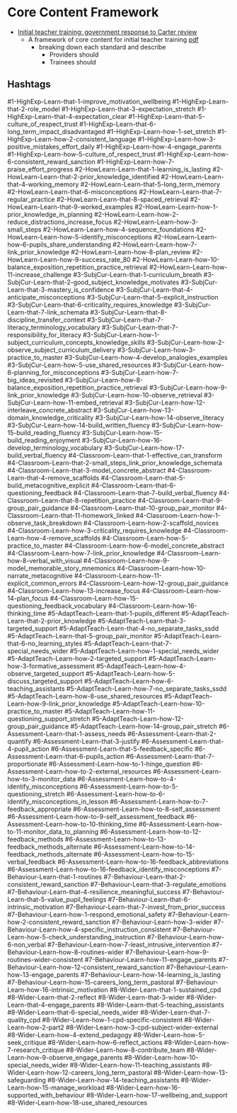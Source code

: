 Core Content Framework
======================


* [Initial teacher training: government response to Carter review](https://www.gov.uk/government/publications/initial-teacher-training-government-response-to-carter-review)
    * A framework of core content for initial teacher training  [pdf](https://assets.publishing.service.gov.uk/government/uploads/system/uploads/attachment_data/file/536890/Framework_Report_11_July_2016_Final.pdf)
        * breaking down each standard and describe 
            * Providers should
            * Trainees should

Hashtags
--------

#1-HighExp-Learn-that-1-improve_motivation_wellbeing
#1-HighExp-Learn-that-2-role_model
#1-HighExp-Learn-that-3-expectation_stretch
#1-HighExp-Learn-that-4-expectation_clear
#1-HighExp-Learn-that-5-culture_of_respect_trust
#1-HighExp-Learn-that-6-long_term_impact_disadvantaged
#1-HighExp-Learn-how-1-set_stretch
#1-HighExp-Learn-how-2-consistent_language
#1-HighExp-Learn-how-3-positive_mistakes_effort_daily
#1-HighExp-Learn-how-4-engage_parents
#1-HighExp-Learn-how-5-culture_of_respect_trust
#1-HighExp-Learn-how-6-consistent_reward_sanction
#1-HighExp-Learn-how-7-praise_effort_progress
#2-HowLearn-Learn-that-1-learning_is_lasting
#2-HowLearn-Learn-that-2-prior_knowledge_identified
#2-HowLearn-Learn-that-4-working_memory
#2-HowLearn-Learn-that-5-long_term_memory
#2-HowLearn-Learn-that-6-misconceptions
#2-HowLearn-Learn-that-7-regular_practice
#2-HowLearn-Learn-that-8-spaced_retrieval
#2-HowLearn-Learn-that-9-worked_examples
#2-HowLearn-Learn-how-1-prior_knowledge_in_planning
#2-HowLearn-Learn-how-2-reduce_distractions_increase_focus
#2-HowLearn-Learn-how-3-small_steps
#2-HowLearn-Learn-how-4-sequence_foundations
#2-HowLearn-Learn-how-5-identify_misconceptions
#2-HowLearn-Learn-how-6-pupils_share_understanding
#2-HowLearn-Learn-how-7-link_prior_knowledge
#2-HowLearn-Learn-how-8-plan_review
#2-HowLearn-Learn-how-9-success_rate_80
#2-HowLearn-Learn-how-10-balance_exposition_repetition_practice_retrieval
#2-HowLearn-Learn-how-11-increase_challenge
#3-SubjCur-Learn-that-1-curriculum_breath
#3-SubjCur-Learn-that-2-good_subject_knowledge_motivates
#3-SubjCur-Learn-that-3-mastery_is_confidence
#3-SubjCur-Learn-that-4-anticipate_misconceptions
#3-SubjCur-Learn-that-5-explicit_instruction
#3-SubjCur-Learn-that-6-criticality_requires_knowledge
#3-SubjCur-Learn-that-7-link_schemata
#3-SubjCur-Learn-that-8-discipline_transfer_context
#3-SubjCur-Learn-that-7-literacy_terminology_vocabulary
#3-SubjCur-Learn-that-7-responsibility_for_literacy
#3-SubjCur-Learn-how-1-subject_curriculum_concepts_knowledge_skills
#3-SubjCur-Learn-how-2-observe_subject_curriculum_delivery
#3-SubjCur-Learn-how-3-practice_to_master
#3-SubjCur-Learn-how-4-develop_analogies_examples
#3-SubjCur-Learn-how-5-use_shared_resources
#3-SubjCur-Learn-how-6-planning_for_misconceptions
#3-SubjCur-Learn-how-7-big_ideas_revisited
#3-SubjCur-Learn-how-8-balance_exposition_repetition_practice_retrieval
#3-SubjCur-Learn-how-9-link_prior_knowledge
#3-SubjCur-Learn-how-10-observe_retrieval
#3-SubjCur-Learn-how-11-embed_retrieval
#3-SubjCur-Learn-how-12-interleave_concrete_abstract
#3-SubjCur-Learn-how-13-domain_knowledge_criticality
#3-SubjCur-Learn-how-14-observe_literacy
#3-SubjCur-Learn-how-14-build_written_fluency
#3-SubjCur-Learn-how-15-build_reading_fluency
#3-SubjCur-Learn-how-15-build_reading_enjoyment
#3-SubjCur-Learn-how-16-develop_terminology_vocabulary
#3-SubjCur-Learn-how-17-build_verbal_fluency
#4-Classroom-Learn-that-1-effective_can_transform
#4-Classroom-Learn-that-2-small_steps_link_prior_knowledge_schemata
#4-Classroom-Learn-that-3-model_concrete_abstract
#4-Classroom-Learn-that-4-remove_scaffolds
#4-Classroom-Learn-that-5-build_metacognitive_explicit
#4-Classroom-Learn-that-6-questioning_feedback
#4-Classroom-Learn-that-7-build_verbal_fluency
#4-Classroom-Learn-that-8-repetition_practice
#4-Classroom-Learn-that-9-group_pair_guidance
#4-Classroom-Learn-that-10-group_pair_monitor
#4-Classroom-Learn-that-11-homework_linked
#4-Classroom-Learn-how-1-observe_task_breakdown
#4-Classroom-Learn-how-2-scaffold_novices
#4-Classroom-Learn-how-3-criticality_requires_knowledge
#4-Classroom-Learn-how-4-remove_scaffolds
#4-Classroom-Learn-how-5-practice_to_master
#4-Classroom-Learn-how-6-model_concrete_abstract
#4-Classroom-Learn-how-7-link_prior_knowledge
#4-Classroom-Learn-how-8-verbal_with_visual
#4-Classroom-Learn-how-9-model_memorable_story_mnemonics
#4-Classroom-Learn-how-10-narrate_metacognitive
#4-Classroom-Learn-how-11-explicit_common_errors
#4-Classroom-Learn-how-12-group_pair_guidance
#4-Classroom-Learn-how-13-increase_focus
#4-Classroom-Learn-how-14-plan_focus
#4-Classroom-Learn-how-15-questioning_feedback_vocabulary
#4-Classroom-Learn-how-16-thinking_time
#5-AdaptTeach-Learn-that-1-pupils_different
#5-AdaptTeach-Learn-that-2-prior_knowledge
#5-AdaptTeach-Learn-that-3-targeted_support
#5-AdaptTeach-Learn-that-4-no_separate_tasks_ssdd
#5-AdaptTeach-Learn-that-5-group_pair_monitor
#5-AdaptTeach-Learn-that-6-no_learning_styles
#5-AdaptTeach-Learn-that-7-special_needs_wider
#5-AdaptTeach-Learn-how-1-special_needs_wider
#5-AdaptTeach-Learn-how-2-targeted_support
#5-AdaptTeach-Learn-how-3-formative_assessment
#5-AdaptTeach-Learn-how-4-observe_targeted_support
#5-AdaptTeach-Learn-how-5-discuss_targeted_support
#5-AdaptTeach-Learn-how-6-teaching_assistants
#5-AdaptTeach-Learn-how-7-no_separate_tasks_ssdd
#5-AdaptTeach-Learn-how-8-use_shared_resources
#5-AdaptTeach-Learn-how-9-link_prior_knowledge
#5-AdaptTeach-Learn-how-10-practice_to_master
#5-AdaptTeach-Learn-how-11-questioning_support_stretch
#5-AdaptTeach-Learn-how-12-group_pair_guidance
#5-AdaptTeach-Learn-how-14-group_pair_stretch
#6-Assessment-Learn-that-1-assess_needs
#6-Assessment-Learn-that-2-quantify
#6-Assessment-Learn-that-3-justify
#6-Assessment-Learn-that-4-pupil_action
#6-Assessment-Learn-that-5-feedback_specific
#6-Assessment-Learn-that-6-pupils_action
#6-Assessment-Learn-that-7-proportionate
#6-Assessment-Learn-how-to-1-hinge_question
#6-Assessment-Learn-how-to-2-external_resources
#6-Assessment-Learn-how-to-3-monitor_data
#6-Assessment-Learn-how-to-4-identify_misconceptions
#6-Assessment-Learn-how-to-5-questioning_stretch
#6-Assessment-Learn-how-to-6-identify_misconceptions_in_lesson
#6-Assessment-Learn-how-to-7-feedback_appropriate
#6-Assessment-Learn-how-to-8-self_assessment
#6-Assessment-Learn-how-to-9-self_assessment_feedback
#6-Assessment-Learn-how-to-10-thinking_time
#6-Assessment-Learn-how-to-11-monitor_data_to_planning
#6-Assessment-Learn-how-to-12-feedback_methods
#6-Assessment-Learn-how-to-13-feedback_methods_alternate
#6-Assessment-Learn-how-to-14-feedback_methods_alternate
#6-Assessment-Learn-how-to-15-verbal_feedback
#6-Assessment-Learn-how-to-16-feedback_abbreviations
#6-Assessment-Learn-how-to-16-feedback_identify_misconceptions
#7-Behaviour-Learn-that-1-routines
#7-Behaviour-Learn-that-2-consistent_reward_sanction
#7-Behaviour-Learn-that-3-regulate_emotions
#7-Behaviour-Learn-that-4-resilience_meaningful_success
#7-Behaviour-Learn-that-5-value_pupil_feelings
#7-Behaviour-Learn-that-6-intrinsic_motivation
#7-Behaviour-Learn-that-7-invest_from_prior_success
#7-Behaviour-Learn-how-1-respond_emotional_safety
#7-Behaviour-Learn-how-2-consistent_reward_sanction
#7-Behaviour-Learn-how-3-wider
#7-Behaviour-Learn-how-4-specific_instruction_consistent
#7-Behaviour-Learn-how-5-check_understanding_instruction
#7-Behaviour-Learn-how-6-non_verbal
#7-Behaviour-Learn-how-7-least_intrusive_intervention
#7-Behaviour-Learn-how-8-routines-wider
#7-Behaviour-Learn-how-9-routines-wider-consistent
#7-Behaviour-Learn-how-11-engage_parents
#7-Behaviour-Learn-how-12-consistent_reward_sanction
#7-Behaviour-Learn-how-13-engage_parents
#7-Behaviour-Learn-how-14-learning_is_lasting
#7-Behaviour-Learn-how-15-careers_long_term_pastoral
#7-Behaviour-Learn-how-16-intrinsic_motivation
#8-Wider-Learn-that-1-sustained_cpd
#8-Wider-Learn-that-2-reflect
#8-Wider-Learn-that-3-wider
#8-Wider-Learn-that-4-engage_parents
#8-Wider-Learn-that-5-teaching_assistants
#8-Wider-Learn-that-6-special_needs_wider
#8-Wider-Learn-that-7-quality_cpd
#8-Wider-Learn-how-1-cpd-specific-consistent
#8-Wider-Learn-how-2-part2
#8-Wider-Learn-how-3-cpd-subject-wider-external
#8-Wider-Learn-how-4-extend_pedagogy
#8-Wider-Learn-how-5-seek_critique
#8-Wider-Learn-how-6-reflect_actions
#8-Wider-Learn-how-7-research_critique
#8-Wider-Learn-how-8-contribute_team
#8-Wider-Learn-how-9-observe_engage_parents
#8-Wider-Learn-how-10-special_needs_wider
#8-Wider-Learn-how-11-teaching_assistants
#8-Wider-Learn-how-12-careers_long_term_pastoral
#8-Wider-Learn-how-13-safeguarding
#8-Wider-Learn-how-14-teaching_assistants
#8-Wider-Learn-how-15-manage_workload
#8-Wider-Learn-how-16-supported_with_behaviour
#8-Wider-Learn-how-17-wellbeing_and_support
#8-Wider-Learn-how-18-use_shared_resources
